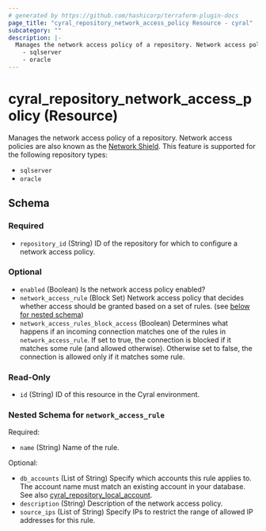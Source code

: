```yaml
---
# generated by https://github.com/hashicorp/terraform-plugin-docs
page_title: "cyral_repository_network_access_policy Resource - cyral"
subcategory: ""
description: |-
  Manages the network access policy of a repository. Network access policies are also known as the Network Shield https://cyral.com/docs/manage-repositories/network-shield/. This feature is supported for the following repository types:
    - sqlserver
    - oracle
---
```


# cyral_repository_network_access_policy (Resource)

Manages the network access policy of a repository. Network access policies are also known as the [Network Shield](https://cyral.com/docs/manage-repositories/network-shield/). This feature is supported for the following repository types:

- `sqlserver`
- `oracle`

<!-- schema generated by tfplugindocs -->

## Schema

### Required

- `repository_id` (String) ID of the repository for which to configure a network access policy.

### Optional

- `enabled` (Boolean) Is the network access policy enabled?
- `network_access_rule` (Block Set) Network access policy that decides whether access should be granted based on a set of rules. (see [below for nested schema](#nestedblock--network_access_rule))
- `network_access_rules_block_access` (Boolean) Determines what happens if an incoming connection matches one of the rules in `network_access_rule`. If set to true, the connection is blocked if it matches some rule (and allowed otherwise). Otherwise set to false, the connection is allowed only if it matches some rule.

### Read-Only

- `id` (String) ID of this resource in the Cyral environment.

<a id="nestedblock--network_access_rule"></a>

### Nested Schema for `network_access_rule`

Required:

- `name` (String) Name of the rule.

Optional:

- `db_accounts` (List of String) Specify which accounts this rule applies to. The account name must match an existing account in your database. See also [cyral_repository_local_account](./repository_local_account.md).
- `description` (String) Description of the network access policy.
- `source_ips` (List of String) Specify IPs to restrict the range of allowed IP addresses for this rule.
